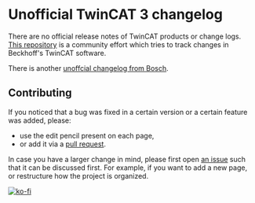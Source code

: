 # Unofficial TwinCAT 3 changelog

There are no official release notes of TwinCAT products or change logs. [This repository](https://github.com/Roald87/TwinCatChangelog) is a community effort which tries to track changes in Beckhoff's TwinCAT software.

There is another [unoffcial changelog from Bosch](https://community.developer.bosch.com/t5/Knowledge-base/TwinCAT-XAE-Version-Overview/ta-p/48982).

## Contributing

If you noticed that a bug was fixed in a certain version or a certain feature was added, please:

- use the edit pencil present on each page,
- or add it via a [pull request](https://docs.github.com/en/github/collaborating-with-pull-requests/proposing-changes-to-your-work-with-pull-requests/creating-a-pull-request).

In case you have a larger change in mind, please first open [an issue](https://github.com/Roald87/TwinCatChangelog/issues) such that it can be discussed first. For example, if you want to add a new page, or restructure how the project is organized.

[![ko-fi](https://ko-fi.com/img/githubbutton_sm.svg)](https://ko-fi.com/Z8Z7D5MJ0)
